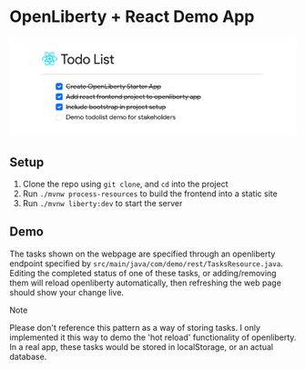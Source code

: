 # OpenLiberty + React Demo App

![Demo Screenshot](./src/main/frontend/public/demo.png)

## Setup

1. Clone the repo using `git clone`, and `cd` into the project
2. Run `./mvnw process-resources` to build the frontend into a static site
3. Run `./mvnw liberty:dev` to start the server

## Demo
The tasks shown on the webpage are specified through an openliberty
endpoint specified by `src/main/java/com/demo/rest/TasksResource.java`.
Editing the completed status of one of these tasks, or adding/removing
them will reload openliberty automatically, then refreshing the web page
should show your change live.

> [!NOTE]
> Please don't reference this pattern as a way of storing tasks. I only
> implemented it this way to demo the 'hot reload' functionality of 
> openliberty. In a real app, these tasks would be stored in localStorage,
> or an actual database.